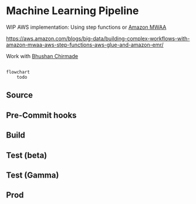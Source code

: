 # Machine Learning Pipeline

WIP
AWS implementation:
Using step functions or [Amazon MWAA](https://aws.amazon.com/managed-workflows-for-apache-airflow/)

https://aws.amazon.com/blogs/big-data/building-complex-workflows-with-amazon-mwaa-aws-step-functions-aws-glue-and-amazon-emr/

Work with [Bhushan Chirmade](https://app.slack.com/team/W017PJLJTEG)


```mermaid

flowchart
    todo
```

## Source

## Pre-Commit hooks

## Build

## Test (beta)

## Test (Gamma)

## Prod

